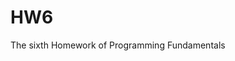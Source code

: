 # HW6

<!--
#field
Learning

#groups
Sapienza

#languages
Python

#frames and libs

-->

The sixth Homework of Programming Fundamentals
